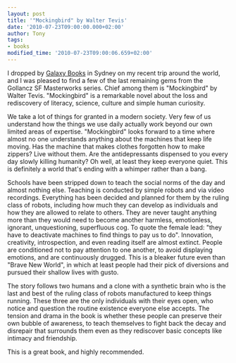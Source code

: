 ```yaml
---
layout: post
title: '"Mockingbird" by Walter Tevis'
date: '2010-07-23T09:00:00.000+02:00'
author: Tony
tags:
- books
modified_time: '2010-07-23T09:00:06.659+02:00'
---
```


I dropped by [Galaxy Books](http://www.galaxybooks.com.au/) in Sydney on my recent trip around the world, and I was pleased to find a few of the last remaining gems from the Gollancz SF Masterworks series. Chief among them is "Mockingbird" by Walter Tevis. "Mockingbird" is a remarkable novel about the loss and rediscovery of literacy, science, culture and simple human curiosity.

We take a lot of things for granted in a modern society. Very few of us understand how the things we use daily actually work beyond our own limited areas of expertise. "Mockingbird" looks forward to a time where almost no one understands anything about the machines that keep life moving. Has the machine that makes clothes forgotten how to make zippers? Live without them. Are the antidepressants dispensed to you every day slowly killing humanity? Oh well, at least they keep everyone quiet. This is definitely a world that's ending with a whimper rather than a bang.

Schools have been stripped down to teach the social norms of the day and almost
nothing else. Teaching is conducted by simple robots and via video
recordings. Everything has been decided and planned for them by the ruling
class of robots, including how much they can develop as individuals and how they
are allowed to relate to others. They are never taught anything more than
they would need to become another harmless, emotionless, ignorant,
unquestioning, superfluous cog. To quote the female lead: "they have
to deactivate machines to find things to pay us to do". Innovation,
creativity, introspection, and even reading itself are almost extinct.
People are conditioned not to pay attention to one another, to avoid
displaying emotions, and are continuously drugged. This is a bleaker
future even than "Brave New World", in which at least people had their pick of
diversions and pursued their shallow lives with gusto.

The story follows two humans and a clone with a synthetic brain who is the last
and best of the ruling class of robots manufactured to keep things running.
These three are the only individuals with their eyes open, who notice and
question the routine existence everyone else accepts. The tension and
drama in the book is whether these people can preserve their own bubble of
awareness, to teach themselves to fight back the decay and disrepair that
surrounds them even as they rediscover basic concepts like intimacy and
friendship.

This is a great book, and highly recommended.